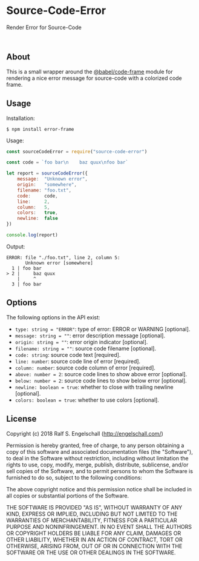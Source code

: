 
Source-Code-Error
=================

Render Error for Source-Code

<p/>
<img src="https://nodei.co/npm/source-code-error.png?downloads=true&stars=true" alt=""/>

<p/>
<img src="https://david-dm.org/rse/source-code-error.png" alt=""/>

About
-----

This is a small wrapper around the
[@babel/code-frame](http://npmjs.com/@babel/code-frame) module
for rendering a nice error message for source-code with a colorized code frame.

Usage
-----

Installation:

```shell
$ npm install error-frame
```

Usage:

```js
const sourceCodeError = require("source-code-error")

const code = `foo bar\n    baz quux\nfoo bar`

let report = sourceCodeError({
    message:  "Unknown error",
    origin:   "somewhere",
    filename: "foo.txt",
    code:     code,
    line:     2,
    column:   5,
    colors:   true,
    newline:  false
})

console.log(report)
```

Output:

```
ERROR: file "./foo.txt", line 2, column 5:
       Unknown error [somewhere]
  1 | foo bar
> 2 |     baz quux
    |     ^
  3 | foo bar
```

Options
-------

The following options in the API exist:

- `type: string = "ERROR"`: type of error: ERROR or WARNING [optional].
- `message: string = ""`: error description message [optional].
- `origin: string = ""`: error origin indicator [optional].
- `filename: string = ""`: source code filename [optional].
- `code: string`: source code text [required].
- `line: number`: source code line of error [required].
- `column: number`: source code column of error [required].
- `above: number = 2`: source code lines to show above error [optional].
- `below: number = 2`: source code lines to show below error [optional].
- `newline: boolean = true`: whether to close with trailing newline [optional].
- `colors: boolean = true`: whether to use colors [optional].

License
-------

Copyright (c) 2018 Ralf S. Engelschall (http://engelschall.com/)

Permission is hereby granted, free of charge, to any person obtaining
a copy of this software and associated documentation files (the
"Software"), to deal in the Software without restriction, including
without limitation the rights to use, copy, modify, merge, publish,
distribute, sublicense, and/or sell copies of the Software, and to
permit persons to whom the Software is furnished to do so, subject to
the following conditions:

The above copyright notice and this permission notice shall be included
in all copies or substantial portions of the Software.

THE SOFTWARE IS PROVIDED "AS IS", WITHOUT WARRANTY OF ANY KIND,
EXPRESS OR IMPLIED, INCLUDING BUT NOT LIMITED TO THE WARRANTIES OF
MERCHANTABILITY, FITNESS FOR A PARTICULAR PURPOSE AND NONINFRINGEMENT.
IN NO EVENT SHALL THE AUTHORS OR COPYRIGHT HOLDERS BE LIABLE FOR ANY
CLAIM, DAMAGES OR OTHER LIABILITY, WHETHER IN AN ACTION OF CONTRACT,
TORT OR OTHERWISE, ARISING FROM, OUT OF OR IN CONNECTION WITH THE
SOFTWARE OR THE USE OR OTHER DEALINGS IN THE SOFTWARE.

